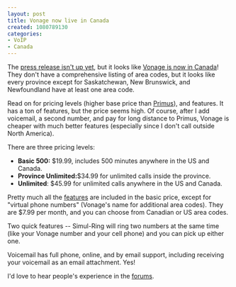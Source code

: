 ```yaml
--- 
layout: post
title: Vonage now live in Canada
created: 1080789130
categories: 
- VoIP
- Canada
---
```

<p>The <a href="http://vonage.com/corporate/press_index.php">press release isn't up yet</a>, but it looks like <a href="http://www.vonage.ca" title="Vonage offers Canadian VoIP">Vonage is now in Canada</a>! They don't have a comprehensive listing of area codes, but it looks like every province except for Saskatchewan, New Brunswick, and Newfoundland have at least one area code.</p>

<p>Read on for pricing levels (higher base price than <a href="http://www.primustel.ca/en/residential/talkbroadband/">Primus</a>), and features. It has a ton of features, but the price seems high. Of course, after I add voicemail, a second number, and pay for long distance to Primus, Vonage is cheaper with much better features (especially since I don't call outside North America).</p>
<!--break-->
<p>There are three pricing levels:</p>
<ul>
<li><strong>Basic 500:</strong> $19.99, includes 500 minutes anywhere in the US and Canada.</li>
<li><strong>Province Unlimited:</strong></strong>$34.99 for unlimited calls inside the province.</li>
<li><strong>Unlimited</strong>: $45.99 for unlimited calls anywhere in the US and Canada.</li>
</ul>

<p>Pretty much all the <a href="http://www.vonage.ca/features.php">features</a> are included in the basic price, except for "virtual phone numbers" (Vonage's name for additional area codes). They are $7.99 per month, and you can choose from Canadian or US area codes.</p>

<p>Two quick features -- Simul-Ring will ring two numbers at the same time (like your Vonage number and your cell phone) and you can pick up either one.</p>

<p>Voicemail has full phone, online, and by email support, including receiving your voicemail as an email attachment. Yes!</p>

<p>I'd love to hear people's experience in the <a href="/discussions">forums</a>.</p>
